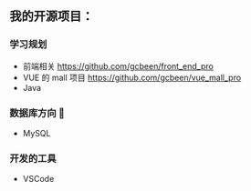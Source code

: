 ## 我的开源项目：

### 学习规划 

- 前端相关 https://github.com/gcbeen/front_end_pro
- VUE 的 mall 项目 https://github.com/gcbeen/vue_mall_pro
- Java

### 数据库方向 🔭

- MySQL

### 开发的工具 

- VSCode
